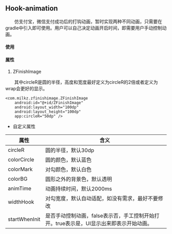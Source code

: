 ## Hook-animation

&ensp;&ensp;&ensp;&ensp;仿支付宝，微信支付成功后的打钩动画，暂时实现两种不同动画，只需要在gradle中引入即可使用。用户可以自己决定动画开启时间，即需要用户手动控制动画。

#### 使用



#### 属性

1. ZFinishImage

&ensp;&ensp;&ensp;&ensp;其中circleR是圆的半径，高度和宽度最好定义为circleR的2倍或者定义为wrap会更好的显示。

```
<com.milkz.zfinishimage.ZFinishImage
    android:id="@+id/ZFinishImage"
    android:layout_width="100dp"
    android:layout_height="100dp"
    app:circleR="50dp" />
```

- 自定义属性

属性|含义
--|--
circleR|圆的半径，默认30dp
colorCircle|圆的颜色，默认蓝色
colorMark|对勾颜色，默认白色
colorBG|圆形之外的背景色，默认透明
animTime|动画持续时间，默认2000ms
widthHook|对勾宽度，默认自动适配，如没有需求，最好不要修改
startWhenInit|是否手动控制动画，false表示否，手工控制开始打开。true表示是，UI显示出来即表示开始动画。
